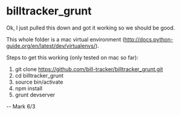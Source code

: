 # billtracker_grunt

Ok, I just pulled this down and got it working so we should be good.

This whole folder is a mac virtual environment (http://docs.python-guide.org/en/latest/dev/virtualenvs/).

Steps to get this working (only tested on mac so far):
1. git clone https://github.com/bill-tracker/billtracker_grunt.git
2. cd billtracker_grunt
3. source bin/activate
4. npm install
5. grunt devserver

-- Mark 6/3
